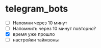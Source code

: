# telegram_bots


   - [ ] Напомни через 10 минут
   - [ ] Напомнить через 10 минут повторно?
   - [x] время уже прошло
   - [ ] настройки таймзоны